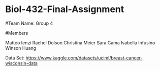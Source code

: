 # Biol-432-Final-Assignment

#Team Name: Group 4

#Members

Matteo Ienzi
Rachel Dolson
Christina Meier
Sara Gama
Isabella Infusino
Winson Huang

Data Set: https://www.kaggle.com/datasets/uciml/breast-cancer-wisconsin-data